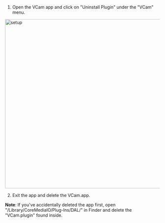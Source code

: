 1. Open the VCam app and click on "Uninstall Plugin" under the "VCam" menu.

<img width="551" alt="setup" src="https://user-images.githubusercontent.com/8188636/153762324-dfb814f8-00e5-4508-95c6-726cf852619f.png">

2. Exit the app and delete the VCam.app.

**Note**: If you've accidentally deleted the app first, open "/Library/CoreMediaIO/Plug-Ins/DAL/" in Finder and delete the "VCam.plugin" found inside.